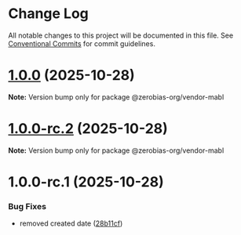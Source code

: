 # Change Log

All notable changes to this project will be documented in this file.
See [Conventional Commits](https://conventionalcommits.org) for commit guidelines.

# [1.0.0](https://github.com/zerobias-org/vendor/compare/@zerobias-org/vendor-mabl@1.0.0-rc.2...@zerobias-org/vendor-mabl@1.0.0) (2025-10-28)

**Note:** Version bump only for package @zerobias-org/vendor-mabl





# [1.0.0-rc.2](https://github.com/zerobias-org/vendor/compare/@zerobias-org/vendor-mabl@1.0.0-rc.1...@zerobias-org/vendor-mabl@1.0.0-rc.2) (2025-10-28)

**Note:** Version bump only for package @zerobias-org/vendor-mabl





# 1.0.0-rc.1 (2025-10-28)


### Bug Fixes

* removed created date ([28b11cf](https://github.com/zerobias-org/vendor/commit/28b11cf2563e9cdadd4b1dc83edd60d2fcd01df0))
